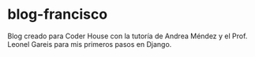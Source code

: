 # blog-francisco
Blog creado para Coder House con la tutoría de Andrea Méndez y el Prof. Leonel Gareis para mis primeros pasos en Django.

